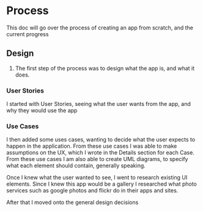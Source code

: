# Process

This doc will go over the process of creating an app from scratch, and the current progress

## Design


1. The first step of the process was to design what the app is, and what it does.

### User Stories
I started with User Stories, seeing what the user wants from the app, and why they would use the app

### Use Cases
I then added some uses cases, wanting to decide what the user expects to happen in the application.
From these use cases I was able to make assumptions on the UX, which I wrote in the Details section for each Case. 
From these use cases I am also able to create UML diagrams, to specify what each element should contain, generally speaking. 

Once I knew what the user wanted to see, I went to research existing UI elements. Since I knew this app would be a gallery I researched what photo services such as google photos and flickr do in their apps and sites.

After that I moved onto the general design decisions

